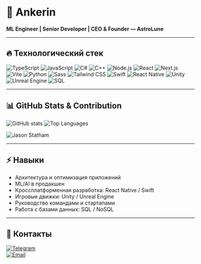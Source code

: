 # 🚀 Ankerin

**ML Engineer | Senior Developer | CEO & Founder — AstroLune**  

---

## 🔥 Технологический стек

![TypeScript](https://img.shields.io/badge/-TypeScript-3178C6?style=for-the-badge&logo=typescript&logoColor=white)
![JavaScript](https://img.shields.io/badge/-JavaScript-F7DF1E?style=for-the-badge&logo=javascript&logoColor=black)
![C#](https://img.shields.io/badge/-C%23-239120?style=for-the-badge&logo=c-sharp&logoColor=white)
![C++](https://img.shields.io/badge/-C++-00599C?style=for-the-badge&logo=c%2B%2B&logoColor=white)
![Node.js](https://img.shields.io/badge/-Node.js-339933?style=for-the-badge&logo=node.js&logoColor=white)
![React](https://img.shields.io/badge/-React-61DAFB?style=for-the-badge&logo=react&logoColor=black)
![Next.js](https://img.shields.io/badge/-Next.js-000000?style=for-the-badge&logo=next.js&logoColor=white)
![Vite](https://img.shields.io/badge/-Vite-646CFF?style=for-the-badge&logo=vite&logoColor=white)
![Python](https://img.shields.io/badge/-Python-3776AB?style=for-the-badge&logo=python&logoColor=white)
![Sass](https://img.shields.io/badge/-Sass-CC6699?style=for-the-badge&logo=sass&logoColor=white)
![Tailwind CSS](https://img.shields.io/badge/-Tailwind%20CSS-06B6D4?style=for-the-badge&logo=tailwind-css&logoColor=white)
![Swift](https://img.shields.io/badge/-Swift-FA7343?style=for-the-badge&logo=swift&logoColor=white)
![React Native](https://img.shields.io/badge/-React%20Native-61DAFB?style=for-the-badge&logo=react&logoColor=black)
![Unity](https://img.shields.io/badge/-Unity-000000?style=for-the-badge&logo=unity&logoColor=white)
![Unreal Engine](https://img.shields.io/badge/-Unreal%20Engine-0E1128?style=for-the-badge&logo=unreal-engine&logoColor=white)
![SQL](https://img.shields.io/badge/-SQL-4479A1?style=for-the-badge&logo=mysql&logoColor=white)

---

## 📊 GitHub Stats & Contribution

![GitHub stats](https://github-readme-stats.vercel.app/api?username=Ankerin&show_icons=true&theme=radical&count_private=true)
![Top Languages](https://github-readme-stats.vercel.app/api/top-langs/?username=Ankerin&layout=compact&theme=radical)

![Jason Statham](https://github.com/Ankerin/Ankerin/blob/main/github.png) 

---

## ⚡ Навыки

- Архитектура и оптимизация приложений  
- ML/AI в продакшен  
- Кроссплатформенная разработка: React Native / Swift  
- Игровые движки: Unity / Unreal Engine  
- Руководство командами и стартапами  
- Работа с базами данных: SQL / NoSQL  

---

## 🌌 Контакты

[![Telegram](https://img.shields.io/badge/Telegram-0088CC?style=for-the-badge&logo=telegram&logoColor=white)](https://t.me/netcordix)  
[![Email](https://img.shields.io/badge/Email-D14836?style=for-the-badge&logo=gmail&logoColor=white)](mailto:ankerin@astrolune.ru)

